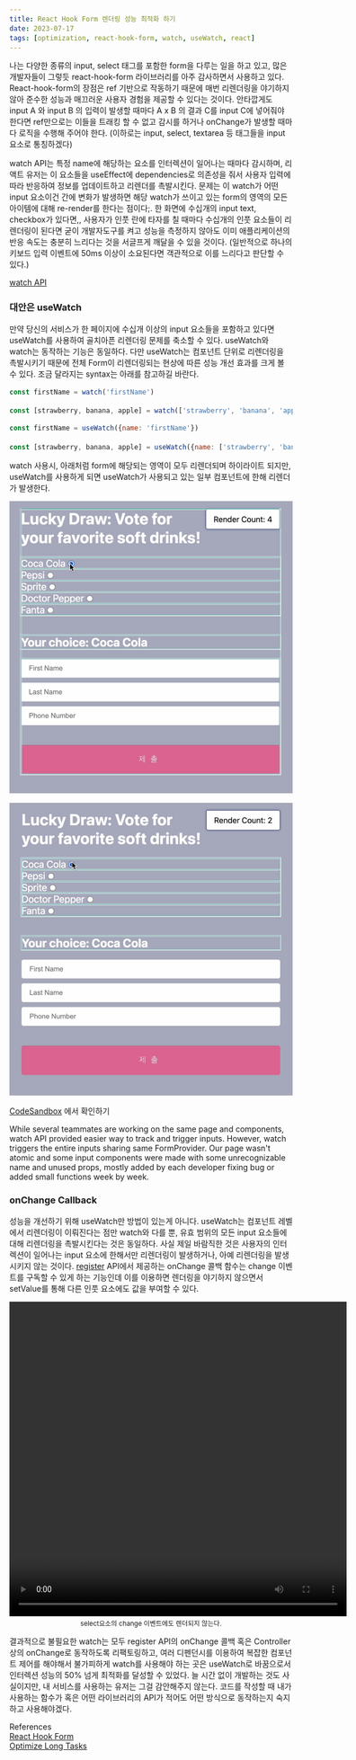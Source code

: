 ```yaml
---
title: React Hook Form 렌더링 성능 최적화 하기
date: 2023-07-17
tags: [optimization, react-hook-form, watch, useWatch, react]
---
```


나는 다양한 종류의 input, select 태그를 포함한 form을 다루는 일을 하고 있고, 많은 개발자들이 그렇듯 react-hook-form 라이브러리를 아주 감사하면서 사용하고 있다. React-hook-form의 장점은 ref 기반으로 작동하기 때문에 매번 리렌더링을 야기하지 않아 준수한 성능과 매끄러운 사용자 경험을 제공할 수 있다는 것이다. 안타깝게도 input A 와 input B 의 입력이 발생할 때마다 A x B 의 결과 C를 input C에 넣어줘야 한다면 ref만으로는 이들을 트래킹 할 수 없고 감시를 하거나 onChange가 발생할 때마다 로직을 수행해 주어야 한다. (이하로는 input, select, textarea 등 태그들을 input 요소로 통칭하겠다)

watch API는 특정 name에 해당하는 요소를 인터렉션이 일어나는 때마다 감시하며, 리액트 유저는 이 요소들을 useEffect에 dependencies로 의존성을 줘서 사용자 입력에 따라 반응하여 정보를 업데이트하고 리렌더를 촉발시킨다. 문제는 이 watch가 어떤 input 요소이건 간에 변화가 발생하면 해당 watch가 쓰이고 있는 form의 영역의 모든 아이템에 대해 re-render를 한다는 점이다;. 한 화면에 수십개의 input text, checkbox가 있다면,, 사용자가 인풋 란에 타자를 칠 때마다 수십개의 인풋 요소들이 리렌더링이 된다면 굳이 개발자도구를 켜고 성능을 측정하지 않아도 이미 애플리케이션의 반응 속도는 충분히 느리다는 것을 서글프게 깨달을 수 있을 것이다. (일반적으로 하나의 키보드 입력 이벤트에 50ms 이상이 소요된다면 객관적으로 이를 느리다고 판단할 수 있다.) 

[watch API](https://react-hook-form.com/docs/useform/watch)

### 대안은 useWatch
만약 당신의 서비스가 한 페이지에 수십개 이상의 input 요소들을 포함하고 있다면 useWatch를 사용하여 골치아픈 리렌더링 문제를 축소할 수 있다. useWatch와 watch는 동작하는 기능은 동일하다. 다만 useWatch는 컴포넌트 단위로 리렌더링을 촉발시키기 때문에 전체 Form이 리렌더링되는 현상에 따른 성능 개선 효과를 크게 볼 수 있다. 조금 달라지는 syntax는 아래를 참고하길 바란다. 


```js
const firstName = watch('firstName')

const [strawberry, banana, apple] = watch(['strawberry', 'banana', 'apple'])
```

```js
const firstName = useWatch({name: 'firstName'})

const [strawberry, banana, apple] = useWatch({name: ['strawberry', 'banana', 'apple']})
```

watch 사용시, 아래처럼 form에 해당되는 영역이 모두 리렌더되며 하이라이트 되지만, useWatch를 사용하게 되면 useWatch가 사용되고 있는 일부 컴포넌트에 한해 리렌더가 발생한다. 

![watch 사용 시](../../static/media/blog/hookform-watch/before.png)


![useWatch 사용 시](../../static/media/blog/hookform-watch/after.png)

[CodeSandbox](https://codesandbox.io/s/react-hook-form-performance-improvement-rhz425?file=/src/PersonalInfo.js) 에서 확인하기

While several teammates are working on the same page and components, watch API provided easier way to track and trigger inputs. However, watch triggers the entire inputs sharing same FormProvider.
Our page wasn't atomic and some input components were made with some unrecognizable name and unused props, mostly added by each developer fixing bug or added small functions week by week.



### onChange Callback
성능을 개선하기 위해 useWatch만 방법이 있는게 아니다. useWatch는 컴포넌트 레벨에서 리렌더링이 이뤄진다는 점만 watch와 다를 뿐, 유효 범위의 모든 input 요소들에 대해 리렌더링을 촉발시킨다는 것은 동일하다. 사실 제일 바람직한 것은 사용자의 인터렉션이 일어나는 input 요소에 한해서만 리렌더링이 발생하거나, 아예 리렌더링을 발생시키지 않는 것이다. [register](https://react-hook-form.com/docs/useform/register) API에서 제공하는 onChange 콜백 함수는 change 이벤트를 구독할 수 있게 하는 기능인데 이를 이용하면 렌더링을 야기하지 않으면서 setValue를 통해 다른 인풋 요소에도 값을 부여할 수 있다. 

<div align="center">
<video width="600" height="560" controls>
  <source src="../../static/media/blog/hookform-watch/norender.mov" type="video/mp4">
</video>
<figcaption align="center">
<small>select요소의 change 이벤트에도 렌더되지 않는다.</small>
</div>
</figcaption>

결과적으로 불필요한 watch는 모두 register API의 onChange 콜백 혹은 Controller 상의 onChange로 동작하도록 리팩토링하고, 여러 디펜던시를 이용하여 복잡한 컴포넌트 제어를 해야해서 불가피하게 watch를 사용해야 하는 곳은 useWatch로 바꿈으로서 인터렉션 성능의 50% 넘게 최적화를 달성할 수 있었다. 늘 시간 없이 개발하는 것도 사실이지만, 내 서비스를 사용하는 유저는 그걸 감안해주지 않는다. 코드를 작성할 때 내가 사용하는 함수가 혹은 어떤 라이브러리의 API가 적어도 어떤 방식으로 동작하는지 숙지하고 사용해야겠다. 

References
<br />
[React Hook Form](https://react-hook-form.com/docs/useform/watch)  
[Optimize Long Tasks](https://web.dev/optimize-long-tasks/?utm_source=devtools)  
